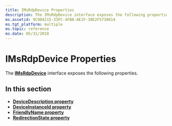 ```yaml
---
title: IMsRdpDevice Properties
description: The IMsRdpDevice interface exposes the following properties.
ms.assetid: 9C984215-33FC-4FB8-AE1F-38E2F5730614
ms.tgt_platform: multiple
ms.topic: reference
ms.date: 05/31/2018
---
```


# IMsRdpDevice Properties

The [**IMsRdpDevice**](imsrdpdevice.md) interface exposes the following properties.

## In this section

-   [**DeviceDescription property**](imsrdpdevice-devicedescription.md)
-   [**DeviceInstanceId property**](imsrdpdevice-deviceinstanceid.md)
-   [**FriendlyName property**](imsrdpdevice-friendlyname.md)
-   [**RedirectionState property**](imsrdpdevice-redirectionstate.md)

 

 




